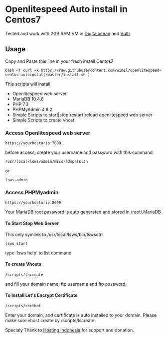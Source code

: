# Openlitespeed Auto install in Centos7

Tested and work with 2GB RAM VM in [Digitalocean](https://m.do.co/c/c0809edd09b1) and [Vultr](https://www.vultr.com/?ref=7083611)
## Usage
Copy and Paste this line in your fresh install Centos7
```
bash <( curl -k https://raw.githubusercontent.com/wimil/openlitespeed-centos-autoinstall/master/install.sh )
```

This scripts will install 
- Openlitespeed web server
- MariaDB 10.4.8
- PHP 7.3
- PHPMyAdmin 4.8.2
- Simple Scripts to start|stop|restart|reload openlitespeed web server
- Simple Scripts to create vhost

### Access Openlitespeed web server
```
https://yourhostorip:7080
```
before access, create your username and password with this command
```
/usr/local/lsws/admin/misc/admpass.sh
```
or
```
lsws admin
```

### Access PHPMyadmin
```
https://yourhostorip:8090
```
Your MariaDB root password is auto generated and stored in /root/.MariaDB

#### To Start Stop Web Server
This only symlink to /usr/local/lsws/bin/lswsctrl
```
lsws start
```
type 'lsws help' to list command
#### To create Vhosts
```
/scripts/lscreate
```
and fill your domain name, ftp username and ftp password.
#### To Install Let's Encrypt Certificate
```
/scripts/certbot
```
Enter your domain, and certificate is auto installed to your domain. Please make sure vhost create by /scripts/lscreate


Specialy Thank to [Hosting Indonesia](https://www.indowebsite.id) for support and donation.
